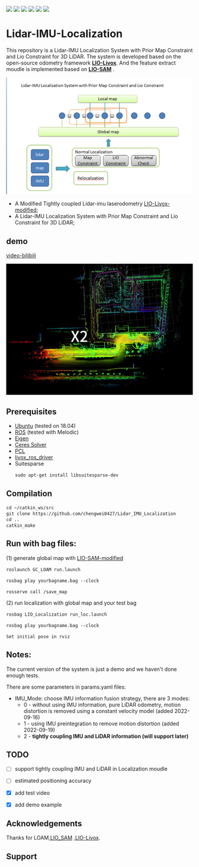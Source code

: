 <a href="#"><img src="https://img.shields.io/badge/c++-%2300599C.svg?style=flat&logo=c%2B%2B&logoColor=white"></img></a>
  <a href="#"><img src="https://img.shields.io/github/stars/chengwei0427/Lidar_IMU_Localization"></img></a>
  <a href="#"><img src="https://img.shields.io/github/forks/chengwei0427/Lidar_IMU_Localization"></img></a>
  <a href="#"><img src="https://img.shields.io/github/repo-size/chengwei0427/Lidar_IMU_Localization"></img></a>
  <a href="https://github.com/chengwei0427/Lidar_IMU_Localization/issues"><img src="https://img.shields.io/github/issues/chengwei0427/Lidar_IMU_Localization"></img></a>
  <a href="https://github.com/chengwei0427/Lidar_IMU_Localization/graphs/contributors"><img src="https://img.shields.io/github/contributors/chengwei0427/Lidar_IMU_Localization?color=blue"></img></a>


# Lidar-IMU-Localization

This repository is a Lidar-IMU Localization System with Prior Map Constraint and Lio Constraint for 3D LiDAR. The system is developed based on the open-source odometry framework [**LIO-Livox**](https://github.com/Livox-SDK/LIO-Livox). And the feature extract moudle is implemented based on [**LIO-SAM**](https://github.com/TixiaoShan/LIO-SAM) .

<div align="center">
<img src="./doc/system.png" width="1000px">
</div>



  - A Modified Tightly coupled Lidar-imu laserodometry [LIO-Livox-modified](https://github.com/chengwei0427/LIO-Livox-modified);
  - A Lidar-IMU Localization System with Prior Map Constraint and Lio Constraint for 3D LiDAR;


## demo

[video-bilibili](https://www.bilibili.com/video/BV1hT411M7cN?spm_id_from=333.999.0.0&vd_source=438f630fe29bd5049b24c7f05b1bcaa3)


<div align="center">
<img src="./doc/demo.png" width="1000px">
</div>


## Prerequisites

*  [Ubuntu](http://ubuntu.com) (tested on 18.04)
*  [ROS](http://wiki.ros.org/ROS/Installation) (tested with Melodic)
*  [Eigen](http://eigen.tuxfamily.org/index.php?title=Main_Page)
*  [Ceres Solver](http://ceres-solver.org/installation.html)
*  [PCL](http://www.pointclouds.org/downloads/linux.html)
*  [livox_ros_driver](https://github.com/Livox-SDK/livox_ros_driver)
*  Suitesparse
   ```
   sudo apt-get install libsuitesparse-dev
   ```

## Compilation
```
cd ~/catkin_ws/src
git clone https://github.com/chengwei0427/Lidar_IMU_Localization
cd ..
catkin_make
```

## Run with bag files:

(1) generate global map with [LIO-SAM-modified](https://github.com/chengwei0427/LIO-SAM-modified)

```
roslaunch GC_LOAM run.launch  
```

```
rosbag play yourbagname.bag --clock
```

```
rosserve call /save_map 
```

(2) run localization with global map and your test bag

```
rosbag LIO_Localization run_loc.launch
```

```
rosbag play yourbagname.bag --clock
``` 

```
Set initial pose in rviz
```

## Notes:

The current version of the system is just a demo and we haven't done enough tests.

There are some parameters in params.yaml files:

*  IMU_Mode: choose IMU information fusion strategy, there are 3 modes:
    -  0 - without using IMU information, pure LiDAR odometry, motion distortion is removed using a constant velocity model (added 2022-09-16)
    -  1 - using IMU preintegration to remove motion distortion (added 2022-09-19)
    -  2 - **tightly coupling IMU and LiDAR information (will support later)**


## TODO

  - [ ] support tightly coupling IMU and LiDAR in Localization moudle
  - [ ] estimated positioning accuracy
  - [x] add test video
  - [x] add demo example


## Acknowledgements

Thanks for LOAM,[LIO_SAM](https://github.com/TixiaoShan/LIO-SAM) ,[LIO-Livox](https://github.com/Livox-SDK/LIO-Livox).

## Support
